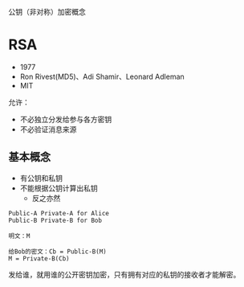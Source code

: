 公钥（非对称）加密概念

# RSA

- 1977
- Ron Rivest(MD5)、Adi Shamir、Leonard Adleman
- MIT

允许：

- 不必独立分发给参与各方密钥
- 不必验证消息来源

## 基本概念

- 有公钥和私钥
- 不能根据公钥计算出私钥
  - 反之亦然

```
Public-A Private-A for Alice
Public-B Private-B for Bob

明文：M

给Bob的密文：Cb = Public-B(M)
M = Private-B(Cb)
```

发给谁，就用谁的公开密钥加密，只有拥有对应的私钥的接收者才能解密。